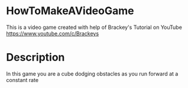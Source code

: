 # HowToMakeAVideoGame
This is a video game created with help of Brackey's Tutorial on YouTube https://www.youtube.com/c/Brackeys
# Description
In this game you are a cube dodging obstacles as you run forward at a constant rate
